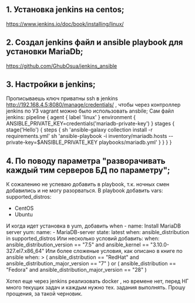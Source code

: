 ## 1. Установка jenkins на centos;
https://www.jenkins.io/doc/book/installing/linux/

## 2. Создал jenkins файл и ansible playbook для установки MariaDb;
https://github.com/GhubOsua/jenkins_ansible

## 3. Настройки в jenkins;
Прописываешь ключ приватны ssh в jenkins http://192.168.4.5:8080/manage/credentials/ , чтобы через контроллер jenkins по УЗ vagrant можно было использовать ansbile;
Сам файл jenkins:
pipeline {
  agent { label 'linux' }
  environment {
   ANSIBLE_PRIVATE_KEY=credentials('mariadb-private-key') 
  }
  stages {
    stage('Hello') {
      steps {
        sh 'ansible-galaxy collection install -r requirements.yml'
        sh 'ansible-playbook -i inventory/mariadb.hosts --private-key=$ANSIBLE_PRIVATE_KEY playbooks/mariadb.yml'
      }
    }
  }
}
## 4. По поводу параметра "разворачивать каждый тим серверов БД по параметру";
К сожалению не успеваю добавить в playbook, т.к. ночных смен добавились и не могу разорваться.
В playbook добавить
vars:
supported_distros:
- CentOS
- Ubuntu

И когда идет установка в yum, добавить when
    - name: Install MariaDB server
      yum:
        name:
          - MariaDB-server
        state: latest
      when: ansible_distribution in supported_distros
Или несколько условий добавить:    when: ansible_distribution_version == "7.5" and ansible_kernel == "3.10.0-327.el7.x86_64"
Или более сложеные условия, как описано в книге по ansible
when: >
( ansible_distribution == "RedHat" and
ansible_distribution_major_version == "7" )
or
( ansible_distribution == "Fedora" and
ansible_distribution_major_version == "28" )

Хотел еще через jenkins реализовать docker , но времене нет, перед НГ много текущих задач и каждым нужно тех. задания выполнять. Прошу прощения, за такой черновик.
